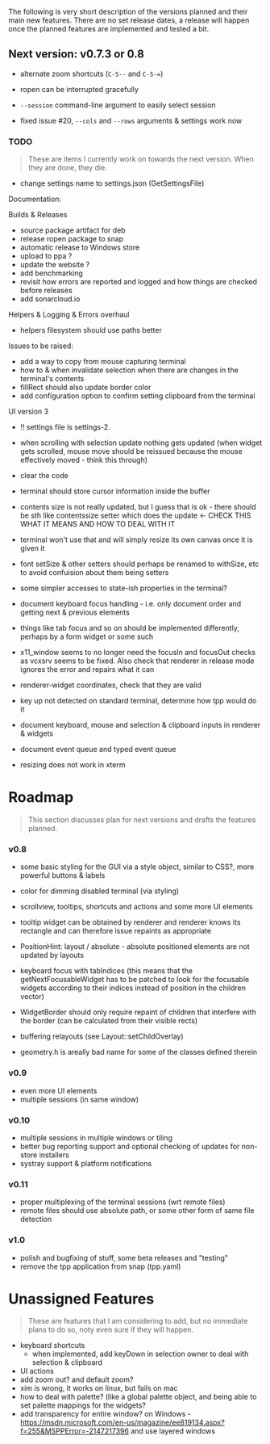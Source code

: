 ﻿The following is very short description of the versions planned and their main new features. There are no set release dates, a release will happen once the planned features are implemented and tested a bit.

## Next version: v0.7.3 or 0.8

- alternate zoom shortcuts (`C-S--` and `C-S-=`)
- ropen can be interrupted gracefully

- `--session` command-line argument to easily select session
- fixed issue #20, `--cols` and `--rows` arguments & settings work now

### TODO

> These are items I currently work on towards the next version. When they are done, they die.  

- change settings name to settings.json (GetSettingsFile)


Documentation:

Builds & Releases

- source package artifact for deb
- release ropen package to snap 
- automatic release to Windows store
- upload to ppa ? 
- update the website ? 
- add benchmarking
- revisit how errors are reported and logged and how things are checked before releases
- add sonarcloud.io

Helpers & Logging & Errors overhaul

- helpers filesystem should use paths better

Issues to be raised:

- add a way to copy from mouse capturing terminal
- how to & when invalidate selection when there are changes in the terminal's contents
- fillRect should also update border color
- add configuration option to confirm setting clipboard from the terminal

UI version 3

- !! settings file is settings-2. 

- when scrolling with selection update nothing gets updated (when widget gets scrolled, mouse move should be reissued because the mouse effectively moved - think this through)
- clear the code
- terminal should store cursor information inside the buffer

- contents size is not really updated, but I guess that is ok - there should be sth like contentssize setter which does the update <- CHECK THIS WHAT IT MEANS AND HOW TO DEAL WITH IT
- terminal won't use that and will simply resize its own canvas once it is given it

- font setSize & other setters should perhaps be renamed to withSize, etc to avoid confuision about them being setters
- some simpler accesses to state-ish properties in the terminal? 

- document keyboard focus handling - i.e. only document order and getting next & previous elements
- things like tab focus and so on should be implemented differently, perhaps by a form widget or some such

- x11_window seems to no longer need the focusIn and focusOut checks as vcxsrv seems to be fixed. Also check that renderer in release mode ignores the error and repairs what it can 

- renderer-widget coordinates, check that they are valid
- key up not detected on standard terminal, determine how tpp would do it

- document keyboard, mouse and selection & clipboard inputs in renderer & widgets
- document event queue and typed event queue

- resizing does not work in xterm

# Roadmap

> This section discusses plan for next versions and drafts the features planned. 

### v0.8

- some basic styling for the GUI via a style object, similar to CSS?, more powerful buttons & labels
- color for dimming disabled terminal (via styling)
- scrollview, tooltips, shortcuts and actions and some more UI elements
- tooltip widget can be obtained by renderer and renderer knows its rectangle and can therefore issue repaints as appropriate
- PositionHint: layout / absolute - absolute positioned elements are not updated by layouts
- keyboard focus with tabIndices (this means that the getNextFocusableWidget has to be patched to look for the focusable widgets according to their indices instead of position in the children vector)

- WidgetBorder should only require repaint of children that interfere with the border (can be calculated from their visible rects)
- buffering relayouts (see Layout::setChildOverlay)

- geometry.h is areally bad name for some of the classes defined therein


### v0.9

- even more UI elements
- multiple sessions (in same window)

### v0.10

- multiple sessions in multiple windows or tiling
- better bug reporting support and optional checking of updates for non-store installers
- systray support & platform notifications

### v0.11

- proper multiplexing of the terminal sessions (wrt remote files)
- remote files should use absolute path, or some other form of same file detection

### v1.0

- polish and bugfixing of stuff, some beta releases and "testing"
- remove the tpp application from snap (tpp.yaml)

# Unassigned Features

> These are features that I am considering to add, but no immediate plans to do so, noty even sure if they will happen.  

- keyboard shortcuts
  - when implemented, add keyDown in selection owner to deal with selection & clipboard
- UI actions
- add zoom out? and default zoom? 
- xim is wrong, it works on linux, but fails on mac
- how to deal with palette? (like a global palette object, and being able to set palette mappings for the widgets? 
- add transparency for entire window? on Windows - https://msdn.microsoft.com/en-us/magazine/ee819134.aspx?f=255&MSPPError=-2147217396 and use layered windows


